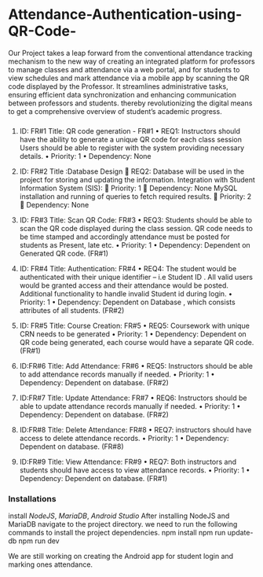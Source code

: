 # Attendance-Authentication-using-QR-Code-
Our Project takes a leap forward from the conventional attendance tracking mechanism to the new way of creating an integrated platform for professors to manage classes and attendance via a web portal, and for students to view schedules and mark attendance via a mobile app by scanning the QR code displayed by the Professor. It streamlines administrative tasks, ensuring efficient data synchronization and enhancing communication between professors and students. thereby revolutionizing the digital means to get a comprehensive overview of student’s academic progress.

###
1.	ID: FR#1
Title:  QR code generation -  FR#1
•	REQ1:   Instructors should have the ability to generate a unique QR code for each class session
 Users should be able to register with the system providing necessary details.
•	Priority: 1
•	Dependency: None
2.	ID: FR#2
Title :Database Design 
	REQ2:  Database will be used in the project for storing and updating the information. 
    Integration with Student Information System (SIS):
	Priority: 1
	Dependency: None
        MySQL installation  and running of queries to fetch required results.
	Priority: 2
	Dependency: None

3.	ID: FR#3
Title: Scan QR Code: FR#3
•	REQ3: Students should be able to scan the QR code displayed during the class session.
  QR code needs to be time stamped and accordingly attendance must be posted for students as Present, late etc.
•	Priority: 1
•	Dependency: Dependent on Generated QR code. (FR#1)

4.	ID: FR#4
Title: Authentication: FR#4
•	REQ4: The student would be authenticated with their unique identifier – i.e Student ID .    All valid users would be granted access and their attendance would be posted. Additional functionality to handle invalid Student id during login.
•	Priority: 1
•	Dependency: Dependent on Database , which consists attributes of all students. (FR#2)

5.	ID: FR#5
Title: Course Creation: FR#5
•	REQ5: Coursework with unique CRN needs to be generated 
•	Priority: 1
•	Dependency: Dependent on QR code being generated, each course would have a separate QR code. (FR#1)

6.	ID:FR#6
Title: Add Attendance: FR#6
•	REQ5: Instructors should be able to add attendance records manually if needed.
•	Priority: 1
•	Dependency: Dependent on database. (FR#2)

7.	ID:FR#7
Title: Update Attendance: FR#7
•	REQ6: Instructors should be able to update attendance records manually if needed.
•	Priority: 1
•	Dependency: Dependent on database. (FR#2)

8.	ID:FR#8
Title: Delete Attendance: FR#8
•	REQ7: instructors should have access to delete attendance records.
•	Priority: 1
•	Dependency:  Dependent on database. (FR#8)

9.	ID:FR#9
Title: View Attendance: FR#9
•	REQ7: Both instructors and students should have access to view attendance records.
•	Priority: 1
•	Dependency:  Dependent on database. (FR#1)

### Installations
install *NodeJS*, *MariaDB*, *Android Studio*
After installing NodeJS and MariaDB navigate to the project directory. we need to run the following commands to install the project dependencies.
npm install
npm run update-db
npm run dev

We are still working on creating the Android app for student login and marking ones attendance.



